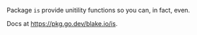 Package `is` provide unitility functions so you can, in fact, even.

Docs at https://pkg.go.dev/blake.io/is.
